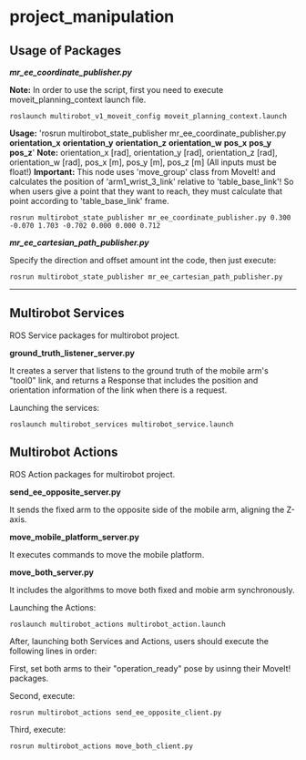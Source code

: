 # project_manipulation


## Usage of Packages

___mr_ee_coordinate_publisher.py___

**Note:** In order to use the script, first you need to execute moveit_planning_context launch file.

```
roslaunch multirobot_v1_moveit_config moveit_planning_context.launch

```

**Usage:** 'rosrun multirobot_state_publisher mr_ee_coordinate_publisher.py **orientation_x** **orientation_y** **orientation_z** **orientation_w** **pos_x** **pos_y** **pos_z**'
**Note:** orientation_x [rad], orientation_y [rad], orientation_z [rad], orientation_w [rad], pos_x [m], pos_y [m], pos_z [m] (All inputs must be float!)
**Important:** This node uses 'move_group' class from MoveIt! and calculates the position of 'arm1_wrist_3_link' relative to 'table_base_link'! So when users give a point that they want to reach, they must calculate that point according to 'table_base_link' frame.

```
rosrun multirobot_state_publisher mr_ee_coordinate_publisher.py 0.300 -0.070 1.703 -0.702 0.000 0.000 0.712

```

___mr_ee_cartesian_path_publisher.py___

Specify the direction and offset amount int the code, then just execute:

```
rosrun multirobot_state_publisher mr_ee_cartesian_path_publisher.py

```

---

## Multirobot Services

ROS Service packages for multirobot project.

__ground_truth_listener_server.py__

It creates a server that listens to the ground truth of the mobile arm's "tool0" link, and returns a Response that includes the position and orientation information of the link when there is a request.

Launching the services:

```
roslaunch multirobot_services multirobot_service.launch

```

## Multirobot Actions

ROS Action packages for multirobot project.

__send_ee_opposite_server.py__

It sends the fixed arm to the opposite side of the mobile arm, aligning the Z-axis.

__move_mobile_platform_server.py__

It executes commands to move the mobile platform.

__move_both_server.py__

It includes the algorithms to move both fixed and mobie arm synchronously.

Launching the Actions:

```
roslaunch multirobot_actions multirobot_action.launch

```

After, launching both Services and Actions, users should execute the following lines in order:

First, set both arms to their "operation_ready" pose by usinng their MoveIt! packages.

Second, execute:

```
rosrun multirobot_actions send_ee_opposite_client.py

```

Third, execute:

```
rosrun multirobot_actions move_both_client.py

```